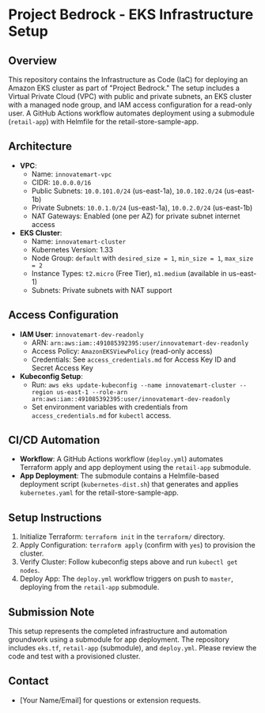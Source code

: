 # Project Bedrock - EKS Infrastructure Setup

## Overview

This repository contains the Infrastructure as Code (IaC) for deploying an Amazon EKS cluster as part of "Project Bedrock." The setup includes a Virtual Private Cloud (VPC) with public and private subnets, an EKS cluster with a managed node group, and IAM access configuration for a read-only user. A GitHub Actions workflow automates deployment using a submodule (`retail-app`) with Helmfile for the retail-store-sample-app.

## Architecture

- **VPC**:
  - Name: `innovatemart-vpc`
  - CIDR: `10.0.0.0/16`
  - Public Subnets: `10.0.101.0/24` (us-east-1a), `10.0.102.0/24` (us-east-1b)
  - Private Subnets: `10.0.1.0/24` (us-east-1a), `10.0.2.0/24` (us-east-1b)
  - NAT Gateways: Enabled (one per AZ) for private subnet internet access
- **EKS Cluster**:
  - Name: `innovatemart-cluster`
  - Kubernetes Version: 1.33
  - Node Group: `default` with `desired_size = 1`, `min_size = 1`, `max_size = 2`
  - Instance Types: `t2.micro` (Free Tier), `m1.medium` (available in us-east-1)
  - Subnets: Private subnets with NAT support

## Access Configuration

- **IAM User**: `innovatemart-dev-readonly`
  - ARN: `arn:aws:iam::491085392395:user/innovatemart-dev-readonly`
  - Access Policy: `AmazonEKSViewPolicy` (read-only access)
  - Credentials: See `access_credentials.md` for Access Key ID and Secret Access Key
- **Kubeconfig Setup**:
  - Run: `aws eks update-kubeconfig --name innovatemart-cluster --region us-east-1 --role-arn arn:aws:iam::491085392395:user/innovatemart-dev-readonly`
  - Set environment variables with credentials from `access_credentials.md` for `kubectl` access.

## CI/CD Automation

- **Workflow**: A GitHub Actions workflow (`deploy.yml`) automates Terraform apply and app deployment using the `retail-app` submodule.
- **App Deployment**: The submodule contains a Helmfile-based deployment script (`kubernetes-dist.sh`) that generates and applies `kubernetes.yaml` for the retail-store-sample-app.

## Setup Instructions

1. Initialize Terraform: `terraform init` in the `terraform/` directory.
2. Apply Configuration: `terraform apply` (confirm with `yes`) to provision the cluster.
3. Verify Cluster: Follow kubeconfig steps above and run `kubectl get nodes`.
4. Deploy App: The `deploy.yml` workflow triggers on push to `master`, deploying from the `retail-app` submodule.

## Submission Note

This setup represents the completed infrastructure and automation groundwork using a submodule for app deployment. The repository includes `eks.tf`, `retail-app` (submodule), and `deploy.yml`. Please review the code and test with a provisioned cluster.

## Contact

- [Your Name/Email] for questions or extension requests.
